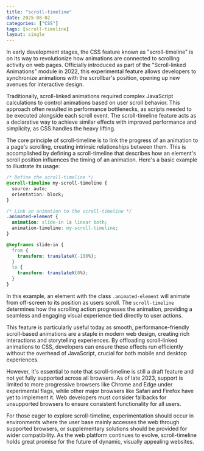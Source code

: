 ```yaml
---
title: "scroll-timeline"
date: 2025-08-02
categories: ["CSS"]
tags: [scroll-timeline]
layout: single
---
```


In early development stages, the CSS feature known as "scroll-timeline" is on its way to revolutionize how animations are connected to scrolling activity on web pages. Officially introduced as part of the "Scroll-linked Animations" module in 2022, this experimental feature allows developers to synchronize animations with the scrollbar's position, opening up new avenues for interactive design.

Traditionally, scroll-linked animations required complex JavaScript calculations to control animations based on user scroll behavior. This approach often resulted in performance bottlenecks, as scripts needed to be executed alongside each scroll event. The scroll-timeline feature acts as a declarative way to achieve similar effects with improved performance and simplicity, as CSS handles the heavy lifting.

The core principle of scroll-timeline is to link the progress of an animation to a page's scrolling, creating intrinsic relationships between them. This is accomplished by defining a scroll-timeline that describes how an element's scroll position influences the timing of an animation. Here's a basic example to illustrate its usage:

```css
/* Define the scroll-timeline */
@scroll-timeline my-scroll-timeline {
  source: auto;
  orientation: block;
}

/* Link an animation to the scroll-timeline */
.animated-element {
  animation: slide-in 1s linear both;
  animation-timeline: my-scroll-timeline;
}

@keyframes slide-in {
  from {
    transform: translateX(-100%);
  }
  to {
    transform: translateX(0%);
  }
}
```

In this example, an element with the class `.animated-element` will animate from off-screen to its position as users scroll. The `scroll-timeline` determines how the scrolling action progresses the animation, providing a seamless and engaging visual experience tied directly to user actions.

This feature is particularly useful today as smooth, performance-friendly scroll-based animations are a staple in modern web design, creating rich interactions and storytelling experiences. By offloading scroll-linked animations to CSS, developers can ensure these effects run efficiently without the overhead of JavaScript, crucial for both mobile and desktop experiences.

However, it's essential to note that scroll-timeline is still a draft feature and not yet fully supported across all browsers. As of late 2023, support is limited to more progressive browsers like Chrome and Edge under experimental flags, while other major browsers like Safari and Firefox have yet to implement it. Web developers must consider fallbacks for unsupported browsers to ensure consistent functionality for all users.

For those eager to explore scroll-timeline, experimentation should occur in environments where the user base mainly accesses the web through supported browsers, or supplementary solutions should be provided for wider compatibility. As the web platform continues to evolve, scroll-timeline holds great promise for the future of dynamic, visually appealing websites.
